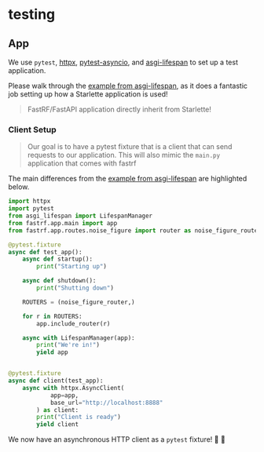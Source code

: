 # testing

## App

We use `pytest`, [httpx](https://github.com/encode/httpx/), [pytest-asyncio](https://github.com/pytest-dev/pytest-asyncio), and [asgi-lifespan](https://github.com/florimondmanca/asgi-lifespan) to set up a test application.

Please walk through the [example from asgi-lifespan](https://github.com/florimondmanca/asgi-lifespan#sending-lifespan-events-for-testing), as it does a fantastic job setting up how a Starlette application is used!

> FastRF/FastAPI application directly inherit from Starlette!

### Client Setup

> Our goal is to have a pytest fixture that is a client that can send requests to our application.  This will also mimic the `main.py` application that comes with fastrf

The main differences from the [example from asgi-lifespan](https://github.com/florimondmanca/asgi-lifespan#sending-lifespan-events-for-testing) are highlighted below.

```Python hl_lines="4 5 15 16 17 18 29"
import httpx
import pytest
from asgi_lifespan import LifespanManager
from fastrf.app.main import app
from fastrf.app.routes.noise_figure import router as noise_figure_router

@pytest.fixture
async def test_app():
    async def startup():
        print("Starting up")

    async def shutdown():
        print("Shutting down")

    ROUTERS = (noise_figure_router,)

    for r in ROUTERS:
        app.include_router(r)

    async with LifespanManager(app):
        print("We're in!")
        yield app


@pytest.fixture
async def client(test_app):
    async with httpx.AsyncClient(
            app=app,
            base_url="http://localhost:8888"
        ) as client:
        print("Client is ready")
        yield client
```

We now have an asynchronous HTTP client as a `pytest` fixture! 🎉 🙌

